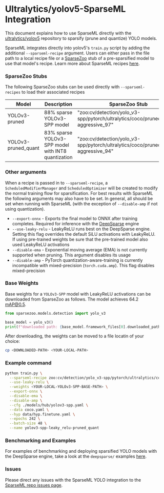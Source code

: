 <!--
Copyright (c) 2021 - present / Neuralmagic, Inc. All Rights Reserved.

Licensed under the Apache License, Version 2.0 (the "License");
you may not use this file except in compliance with the License.
You may obtain a copy of the License at

   http://www.apache.org/licenses/LICENSE-2.0

Unless required by applicable law or agreed to in writing,
software distributed under the License is distributed on an "AS IS" BASIS,
WITHOUT WARRANTIES OR CONDITIONS OF ANY KIND, either express or implied.
See the License for the specific language governing permissions and
limitations under the License.
-->

# Ultralytics/yolov5-SparseML Integration
This document explains how to use SparseML directly with the
[ultralytics/yolov5](https://github.com/ultralytics/yolov5) repository to sparsify
(prune and quantize) YOLO models.

SparseML integrates directly into yolov5's `train.py` script by adding the additional
`--sparseml-recipe` argument.  Users can either pass in the file path to a local recipe
file or a [SparseZoo](https://github.com/neuralmagic/sparsezoo) stub of a pre-sparsified
model to use that model's recipe.  Learn more about SparseML recipes
[here](https://docs.neuralmagic.com/sparseml/source/recipes.html).

### SparseZoo Stubs
The following SparseZoo stubs can be used directly with `--sparseml-recipes` to load
their associated recipes

| Model | Description | SparseZoo Stub |
| ----------- | ----------- | ----------- |
| YOLOv3-pruned | 88% sparse YOLOv3-SPP model | "zoo:cv/detection/yolo_v3-spp/pytorch/ultralytics/coco/pruned-aggressive_97" |
| YOLOv3-pruned_quant | 83% sparse YOLOv3-SPP model with INT8 quantization | "zoo:cv/detection/yolo_v3-spp/pytorch/ultralytics/coco/pruned_quant-aggressive_94" |


### Other arguments
When a recipe is passed in to `--sparseml-recipe`, a `ScheduledModifierManager`
and `ScheduledOptimizer` will be created to modify the normal training flow for
sparsification. For best results with SparseML the following arguments may also
have to be set.  In general, all should be set when running with SparseML
(with the exception of `--disable-amp` if not using quantization).

* `--export-onnx` - Exports the final model to ONNX after training completes. Required
    for inference with the [DeepSparse](https://github.com/neuralmagic/deepsparse)
    engine
* `--use-leaky-relu` - LeakyReLU runs best on the DeepSparse engine. Setting this flag
    overrides the default SiLU activations with LeakyReLU. If using pre-trained weights
    be sure that the pre-trained model also used LeakyReLU activations
* `--disable-ema` - Exponential moving average (EMA) is not currently supported when
    pruning. This argument disables its usage
* `--disable-amp` - PyTorch quantization-aware-training is currently incompatible with
    mixed-precision (`torch.cuda.amp`). This flag disables mixed-precision
    

### Base Weights
Base weights for a `YOLOv3-SPP` model with LeakyReLU activations can be downloaded from
SparseZoo as follows.  The model achieves 64.2 mAP@0.5.

```python
from sparsezoo.models.detection import yolo_v3

base_model = yolo_v3()
print(f"downloaded path: {base_model.framework_files[0].downloaded_path()}")
```

After downloading, the weights can be moved to a file locatin of your choice:
```bash
cp <DOWNLOADED-PATH> <YOUR-LOCAL-PATH>
```

### Example command
```bash
python train.py \
  --sparseml-recipe zoo:cv/detection/yolo_v3-spp/pytorch/ultralytics/coco/pruned_quant-aggressive_94 \
  --use-leaky-relu \
  --weights <YOUR-LOCAL-YOLOv3-SPP-BASE-PATH> \
  --export-onnx \
  --disable-ema \
  --disable-amp \
  --cfg ./models/hub/yolov3-spp.yaml \
  --data coco.yaml \
  --hyp data/hyp.finetune.yaml \
  --epochs 242 \
  --batch-size 48 \
  --name yolov3-spp-leaky_relu-pruned_quant
```

### Benchmarking and Examples
For examples of benchmarking and deploying sparsified YOLO models with the DeepSparse
engine, take a look at the `deepsparse/` examples
[here](https://github.com/neuralmagic/sparseml/tree/main/integrations/ultralytics).

### Issues
Please direct any issues with the SparseML YOLO integration to the [SparseML repo issues
page](https://github.com/neuralmagic/sparseml/issues).